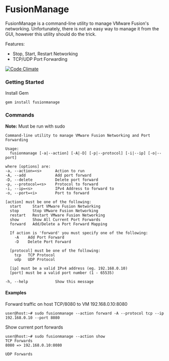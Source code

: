 FusionManage
============

FusionManage is a command-line utility to manage VMware Fusion's networking. Unfortunately, there is not an easy way to manage it from the GUI, however this utility should do the trick.

Features:
* Stop, Start, Restart Networking
* TCP/UDP Port Forwarding

[![Code Climate](https://codeclimate.com/github/yzguy/fusionmanage/badges/gpa.svg)](https://codeclimate.com/github/yzguy/fusionmanage)

### Getting Started

Install Gem

`gem install fusionmanage`

### Commands

**Note:** Must be run with sudo

```
Command-line utility to manage VMware Fusion Networking and Port Forwarding

Usage:
  fusionmanage [-a|--action] [-A|-D] [-p|--protocol] [-i|--ip] [-o|--port]

where [options] are:
-a, --action=<s>      Action to run
-A, --add             Add port forward
-D, --delete          Delete port forward
-p, --protocol=<s>    Protocol to forward
-i, --ip=<s>          IPv4 Address to forward to
-o, --port=<i>        Port to forward

[action] must be one of the following:
  start     Start VMware Fusion Networking
  stop      Stop VMware Fusion Networking
  restart   Restart VMware Fusion Networking
  show      Show All Current Port Forwards
  forward   Add/Delete a Port Forward Mapping

  If action is 'forward' you must specify one of the following:
    -A    Add Port Forward
    -D    Delete Port Forward

  [protocol] must be one of the following:
    tcp   TCP Protocol
    udp   UDP Protocol

  [ip] must be a valid IPv4 address (eg. 192.168.0.10)
  [port] must be a valid port number (1 - 65535)

-h, --help            Show this message
```

#### Examples

Forward traffic on host TCP/8080 to VM 192.168.0.10:8080

```
user@host:~# sudo fusionmanage --action forward -A --protocol tcp --ip 192.168.0.10 --port 8080
```


Show current port forwards

```
user@host:~# sudo fusionmanage --action show
TCP Forwards
8080 => 192.168.0.10:8080

UDP Forwards
```

